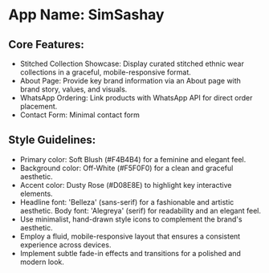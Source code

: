 # **App Name**: SimSashay

## Core Features:

- Stitched Collection Showcase: Display curated stitched ethnic wear collections in a graceful, mobile-responsive format.
- About Page: Provide key brand information via an About page with brand story, values, and visuals.
- WhatsApp Ordering: Link products with WhatsApp API for direct order placement.
- Contact Form: Minimal contact form

## Style Guidelines:

- Primary color: Soft Blush (#F4B4B4) for a feminine and elegant feel.
- Background color: Off-White (#F5F0F0) for a clean and graceful aesthetic.
- Accent color: Dusty Rose (#D08E8E) to highlight key interactive elements.
- Headline font: 'Belleza' (sans-serif) for a fashionable and artistic aesthetic. Body font: 'Alegreya' (serif) for readability and an elegant feel.
- Use minimalist, hand-drawn style icons to complement the brand's aesthetic.
- Employ a fluid, mobile-responsive layout that ensures a consistent experience across devices.
- Implement subtle fade-in effects and transitions for a polished and modern look.